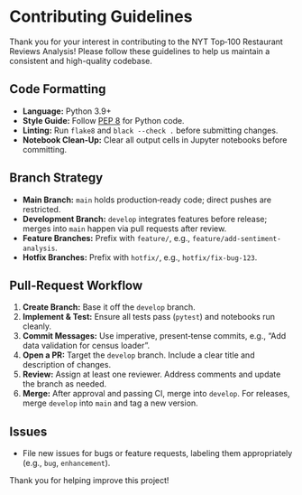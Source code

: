 # Contributing Guidelines

Thank you for your interest in contributing to the NYT Top‑100 Restaurant Reviews Analysis! Please follow these guidelines to help us maintain a consistent and high-quality codebase.

## Code Formatting
- **Language:** Python 3.9+
- **Style Guide:** Follow [PEP 8](https://www.python.org/dev/peps/pep-0008/) for Python code.
- **Linting:** Run `flake8` and `black --check .` before submitting changes.
- **Notebook Clean‑Up:** Clear all output cells in Jupyter notebooks before committing.

## Branch Strategy
- **Main Branch:** `main` holds production‑ready code; direct pushes are restricted.
- **Development Branch:** `develop` integrates features before release; merges into `main` happen via pull requests after review.
- **Feature Branches:** Prefix with `feature/`, e.g., `feature/add-sentiment-analysis`.
- **Hotfix Branches:** Prefix with `hotfix/`, e.g., `hotfix/fix-bug-123`.

## Pull‑Request Workflow
1. **Create Branch:** Base it off the `develop` branch.
2. **Implement & Test:** Ensure all tests pass (`pytest`) and notebooks run cleanly.
3. **Commit Messages:** Use imperative, present‑tense commits, e.g., “Add data validation for census loader”.
4. **Open a PR:** Target the `develop` branch. Include a clear title and description of changes.
5. **Review:** Assign at least one reviewer. Address comments and update the branch as needed.
6. **Merge:** After approval and passing CI, merge into `develop`. For releases, merge `develop` into `main` and tag a new version.

## Issues
- File new issues for bugs or feature requests, labeling them appropriately (e.g., `bug`, `enhancement`).

Thank you for helping improve this project!
